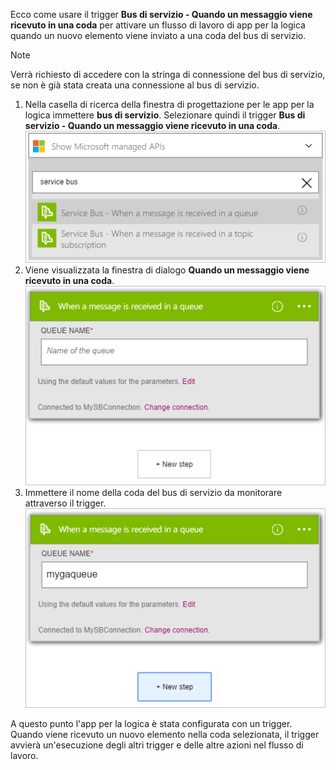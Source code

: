 Ecco come usare il trigger **Bus di servizio - Quando un messaggio viene ricevuto in una coda** per attivare un flusso di lavoro di app per la logica quando un nuovo elemento viene inviato a una coda del bus di servizio.

> [!NOTE]
> Verrà richiesto di accedere con la stringa di connessione del bus di servizio, se non è già stata creata una connessione al bus di servizio.
> 
> 

1. Nella casella di ricerca della finestra di progettazione per le app per la logica immettere **bus di servizio**. Selezionare quindi il trigger **Bus di servizio - Quando un messaggio viene ricevuto in una coda**. 
   ![Immagine del trigger di bus di servizio 1](./media/connectors-create-api-servicebus/trigger-1.png)   
2. Viene visualizzata la finestra di dialogo **Quando un messaggio viene ricevuto in una coda**.
   ![Immagine del trigger di bus di servizio 2](./media/connectors-create-api-servicebus/trigger-2.png)   
3. Immettere il nome della coda del bus di servizio da monitorare attraverso il trigger.  
   ![Immagine del trigger di bus di servizio 3](./media/connectors-create-api-servicebus/trigger-3.png)   

A questo punto l'app per la logica è stata configurata con un trigger. Quando viene ricevuto un nuovo elemento nella coda selezionata, il trigger avvierà un'esecuzione degli altri trigger e delle altre azioni nel flusso di lavoro.

<!---HONumber=AcomDC_0810_2016-->